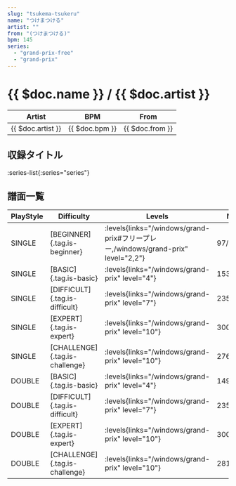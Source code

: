 ```yaml
---
slug: "tsukema-tsukeru"
name: "つけまつける"
artist: ""
from: "(つけまつける)"
bpm: 145
series:
  - "grand-prix-free"
  - "grand-prix"
---
```


# {{ $doc.name }} / {{ $doc.artist }}

|Artist|BPM|From|
|------|---|----|
|{{ $doc.artist }}|{{ $doc.bpm }}|{{ $doc.from }}|

## 収録タイトル

:series-list{:series="series"}

## 譜面一覧

|PlayStyle|Difficulty|Levels|Notes|Movie|
|---------|----------|------|-----|-----|
|SINGLE|[BEGINNER]{.tag.is-beginner}| :levels{links="/windows/grand-prix#フリープレー,/windows/grand-prix" level="2,2"}|97/0||
|SINGLE|[BASIC]{.tag.is-basic}| :levels{links="/windows/grand-prix" level="4"}|153/9||
|SINGLE|[DIFFICULT]{.tag.is-difficult}| :levels{links="/windows/grand-prix" level="7"}|235/7||
|SINGLE|[EXPERT]{.tag.is-expert}| :levels{links="/windows/grand-prix" level="10"}|300/19||
|SINGLE|[CHALLENGE]{.tag.is-challenge}| :levels{links="/windows/grand-prix" level="10"}|276/11(28)||
|DOUBLE|[BASIC]{.tag.is-basic}| :levels{links="/windows/grand-prix" level="4"}|149/13||
|DOUBLE|[DIFFICULT]{.tag.is-difficult}| :levels{links="/windows/grand-prix" level="7"}|235/7||
|DOUBLE|[EXPERT]{.tag.is-expert}| :levels{links="/windows/grand-prix" level="10"}|300/19||
|DOUBLE|[CHALLENGE]{.tag.is-challenge}| :levels{links="/windows/grand-prix" level="10"}|281/19(23)||
